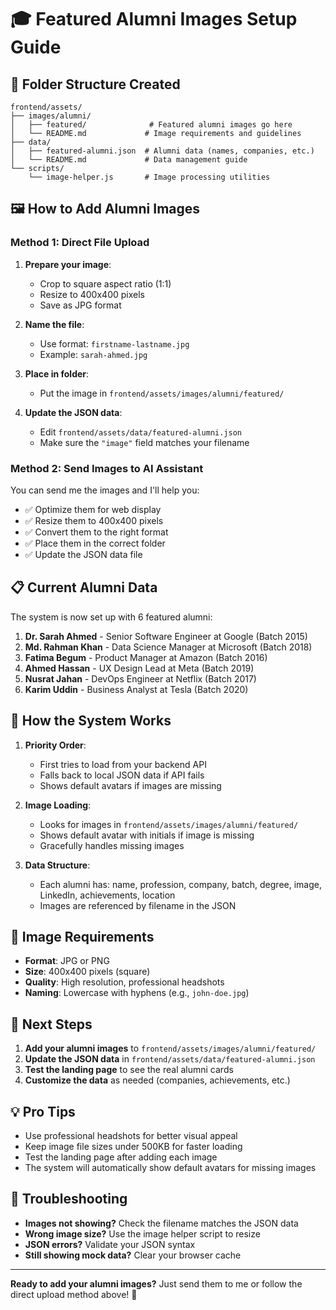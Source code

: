 # 🎓 Featured Alumni Images Setup Guide

## 📁 Folder Structure Created

```
frontend/assets/
├── images/alumni/
│   ├── featured/              # Featured alumni images go here
│   └── README.md             # Image requirements and guidelines
├── data/
│   ├── featured-alumni.json  # Alumni data (names, companies, etc.)
│   └── README.md             # Data management guide
└── scripts/
    └── image-helper.js       # Image processing utilities
```

## 🖼️ How to Add Alumni Images

### Method 1: Direct File Upload
1. **Prepare your image**:
   - Crop to square aspect ratio (1:1)
   - Resize to 400x400 pixels
   - Save as JPG format

2. **Name the file**:
   - Use format: `firstname-lastname.jpg`
   - Example: `sarah-ahmed.jpg`

3. **Place in folder**:
   - Put the image in `frontend/assets/images/alumni/featured/`

4. **Update the JSON data**:
   - Edit `frontend/assets/data/featured-alumni.json`
   - Make sure the `"image"` field matches your filename

### Method 2: Send Images to AI Assistant
You can send me the images and I'll help you:
- ✅ Optimize them for web display
- ✅ Resize them to 400x400 pixels
- ✅ Convert them to the right format
- ✅ Place them in the correct folder
- ✅ Update the JSON data file

## 📋 Current Alumni Data

The system is now set up with 6 featured alumni:

1. **Dr. Sarah Ahmed** - Senior Software Engineer at Google (Batch 2015)
2. **Md. Rahman Khan** - Data Science Manager at Microsoft (Batch 2018)
3. **Fatima Begum** - Product Manager at Amazon (Batch 2016)
4. **Ahmed Hassan** - UX Design Lead at Meta (Batch 2019)
5. **Nusrat Jahan** - DevOps Engineer at Netflix (Batch 2017)
6. **Karim Uddin** - Business Analyst at Tesla (Batch 2020)

## 🔄 How the System Works

1. **Priority Order**:
   - First tries to load from your backend API
   - Falls back to local JSON data if API fails
   - Shows default avatars if images are missing

2. **Image Loading**:
   - Looks for images in `frontend/assets/images/alumni/featured/`
   - Shows default avatar with initials if image is missing
   - Gracefully handles missing images

3. **Data Structure**:
   - Each alumni has: name, profession, company, batch, degree, image, LinkedIn, achievements, location
   - Images are referenced by filename in the JSON

## 🎨 Image Requirements

- **Format**: JPG or PNG
- **Size**: 400x400 pixels (square)
- **Quality**: High resolution, professional headshots
- **Naming**: Lowercase with hyphens (e.g., `john-doe.jpg`)

## 🚀 Next Steps

1. **Add your alumni images** to `frontend/assets/images/alumni/featured/`
2. **Update the JSON data** in `frontend/assets/data/featured-alumni.json`
3. **Test the landing page** to see the real alumni cards
4. **Customize the data** as needed (companies, achievements, etc.)

## 💡 Pro Tips

- Use professional headshots for better visual appeal
- Keep image file sizes under 500KB for faster loading
- Test the landing page after adding each image
- The system will automatically show default avatars for missing images

## 🔧 Troubleshooting

- **Images not showing?** Check the filename matches the JSON data
- **Wrong image size?** Use the image helper script to resize
- **JSON errors?** Validate your JSON syntax
- **Still showing mock data?** Clear your browser cache

---

**Ready to add your alumni images?** Just send them to me or follow the direct upload method above! 🎉

